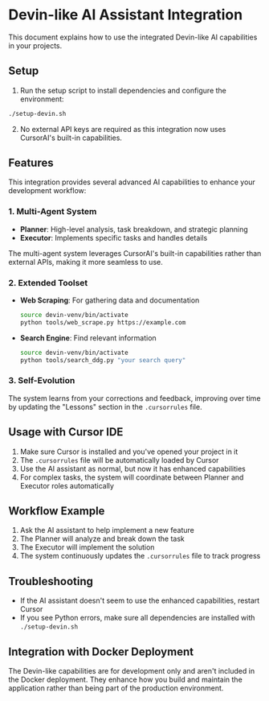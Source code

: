 # Devin-like AI Assistant Integration

This document explains how to use the integrated Devin-like AI capabilities in your projects.

## Setup

1. Run the setup script to install dependencies and configure the environment:

```bash
./setup-devin.sh
```

2. No external API keys are required as this integration now uses CursorAI's built-in capabilities.

## Features

This integration provides several advanced AI capabilities to enhance your development workflow:

### 1. Multi-Agent System

- **Planner**: High-level analysis, task breakdown, and strategic planning
- **Executor**: Implements specific tasks and handles details

The multi-agent system leverages CursorAI's built-in capabilities rather than external APIs, making it more seamless to use.

### 2. Extended Toolset

- **Web Scraping**: For gathering data and documentation

  ```bash
  source devin-venv/bin/activate
  python tools/web_scrape.py https://example.com
  ```

- **Search Engine**: Find relevant information
  ```bash
  source devin-venv/bin/activate
  python tools/search_ddg.py "your search query"
  ```

### 3. Self-Evolution

The system learns from your corrections and feedback, improving over time by updating the "Lessons" section in the `.cursorrules` file.

## Usage with Cursor IDE

1. Make sure Cursor is installed and you've opened your project in it
2. The `.cursorrules` file will be automatically loaded by Cursor
3. Use the AI assistant as normal, but now it has enhanced capabilities
4. For complex tasks, the system will coordinate between Planner and Executor roles automatically

## Workflow Example

1. Ask the AI assistant to help implement a new feature
2. The Planner will analyze and break down the task
3. The Executor will implement the solution
4. The system continuously updates the `.cursorrules` file to track progress

## Troubleshooting

- If the AI assistant doesn't seem to use the enhanced capabilities, restart Cursor
- If you see Python errors, make sure all dependencies are installed with `./setup-devin.sh`

## Integration with Docker Deployment

The Devin-like capabilities are for development only and aren't included in the Docker deployment. They enhance how you build and maintain the application rather than being part of the production environment.
